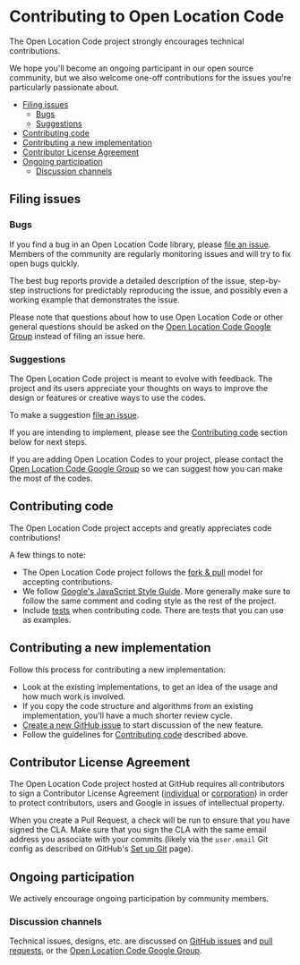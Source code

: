 # Contributing to Open Location Code

The Open Location Code project strongly encourages technical contributions.

We hope you'll become an ongoing participant in our open source community, but we also welcome one-off contributions for the issues you're particularly passionate about.

- [Filing issues](#filing-issues)
  * [Bugs](#bugs)
  * [Suggestions](#suggestions)
- [Contributing code](#contributing-code)
- [Contributing a new implementation](#contributing-a-new-implementation)
- [Contributor License Agreement](#contributor-license-agreement)
- [Ongoing participation](#ongoing-participation)
  * [Discussion channels](#discussion-channels)

## Filing issues

### Bugs

If you find a bug in an Open Location Code library, please [file an issue](https://github.com/google/open-location-code/issues/new).  Members of the community are regularly monitoring issues and will try to fix open bugs quickly.

The best bug reports provide a detailed description of the issue, step-by-step instructions for predictably reproducing the issue, and possibly even a working example that demonstrates the issue.

Please note that questions about how to use Open Location Code or other general questions should be asked on the [Open Location Code Google Group](https://groups.google.com/forum/#!forum/open-location-code)<!-- Uncomment if this becomes sensible --><!-- or [Stack Overflow under the Open Location Code tag](http://stackoverflow.com/questions/tagged/open-location-code) -->
instead of filing an issue here.

### Suggestions

The Open Location Code project is meant to evolve with feedback.  The project and its users appreciate your thoughts on ways to improve the design or features or creative ways to use the codes.

To make a suggestion [file an issue](https://github.com/google/open-location-code/issues/new).

If you are intending to implement, please see the [Contributing code](#contributing-code) section below for next steps.

If you are adding Open Location Codes to your project, please contact the [Open Location Code Google Group](https://groups.google.com/forum/#!forum/open-location-code) so we can suggest how you can make the most of the codes.

## Contributing code

The Open Location Code project accepts and greatly appreciates code contributions!

A few things to note:

* The Open Location Code project follows the [fork & pull](https://help.github.com/articles/using-pull-requests/#fork--pull) model for accepting contributions.
* We follow [Google's JavaScript Style Guide](https://google.github.io/styleguide/jsguide.html).  More generally make sure to follow the same comment and coding style as the rest of the project.
* Include [tests](TESTING.md) when contributing code.  There are tests that you can use as examples.

## Contributing a new implementation

Follow this process for contributing a new implementation:

* Look at the existing implementations, to get an idea of the usage and how much work is involved.
* If you copy the code structure and algorithms from an existing implementation, you'll have a much shorter review cycle.
* [Create a new GitHub issue](https://github.com/google/open-location-code/issues/new) to start discussion of the new feature.
* Follow the guidelines for [Contributing code](#contributing-code) described above.

## Contributor License Agreement

The Open Location Code project hosted at GitHub requires all contributors to sign a Contributor License Agreement ([individual](https://developers.google.com/open-source/cla/individual) or [corporation](https://developers.google.com/open-source/cla/corporate)) in order to protect contributors, users and Google in issues of intellectual property.

When you create a Pull Request, a check will be run to ensure that you have signed the CLA.  Make sure that you sign the CLA with the same email address you associate with your commits (likely via the `user.email` Git config as described on GitHub's [Set up Git](https://help.github.com/articles/set-up-git/) page).

## Ongoing participation

We actively encourage ongoing participation by community members.

### Discussion channels

Technical issues, designs, etc. are discussed on [GitHub issues](https://github.com/google/open-location-code/issues) and [pull requests](https://github.com/google/open-location-code/pulls),
or the [Open Location Code Google Group](https://groups.google.com/forum/#!forum/open-location-code)<!-- Uncomment if this becomes sensible --><!-- and [Stack Overflow under the Open Location Code tag](http://stackoverflow.com/questions/tagged/open-location-code) -->.

